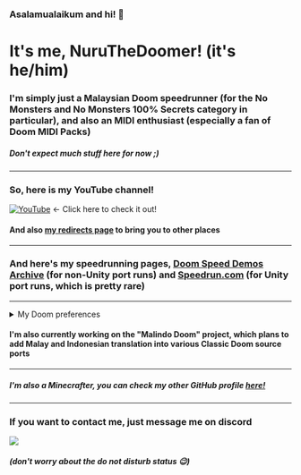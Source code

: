 ### Asalamualaikum and hi! 👋

# It's me, NuruTheDoomer! (it's he/him)

### I'm simply just a Malaysian Doom speedrunner (for the No Monsters and No Monsters 100% Secrets category in particular), and also an MIDI enthusiast (especially a fan of Doom MIDI Packs)
##### Don't expect much stuff here for now ;)</p></p>

---
### So, here is my YouTube channel!</p>
[![YouTube](https://img.shields.io/youtube/channel/subscribers/UCfQXYYopafPnNv7fXPntZoQ?style=for-the-badge&logo=youtube&logoColor=red&labelColor=darkgreen&color=yellow)](https://youtube.com/@NuruTheDoomer) <- Click here to check it out! </p>
#### And also [my redirects page](https://sites.google.com/view/np-redirect-site/nuruthedoomer) to bring you to other places

---
### And here's my speedrunning pages, [Doom Speed Demos Archive](https://dsdarchive.com/players/nuruthedoomer) (for non-Unity port runs) and [Speedrun.com](https://www.speedrun.com/users/NuruTheDoomer) (for Unity port runs, which is pretty rare)

---
<details>
<summary>My Doom preferences</summary>
<br />

| Categories | Main | Secondary |
| --- | --- | --- |
| Source Port | [DSDA-Doom](https://github.com/kraflab/dsda-doom), [Unity Port](https://doomwiki.org/wiki/Doom_Classic_Unity_port) | [GZDoom](https://zdoom.org/downloads), [Russian Doom](https://github.com/Russian-Doom/russian-doom), [Crispy Doom](https://github.com/fabiangreffrath/crispy-doom), [Woof](https://github.com/fabiangreffrath/woof) |
| Soundfont | [RLNDGM.sf2](https://musical-artifacts.com/artifacts/724), [SGM_v2.01.sf2](https://archive.org/details/SGM-V2.01) | Gravis Ultrasound, OPL Synth, [Arachno Soundfont](https://www.arachnosoft.com/main/download.php?id=soundfont-sf2) |
| Speedrun Categories | [DSDA] No Monsters (& 100% Secrets)<br />[Unity Port] Any% | Any other categories |
|  |  |  |
|  |  |  |

</details>

#### I'm also currently working on the "Malindo Doom" project, which plans to add Malay and Indonesian translation into various Classic Doom source ports

---
##### I'm also a Minecrafter, you can check my other GitHub profile [here!](https://github.com/NuruddinPlays)
---

### If you want to contact me, just message me on discord 
![](https://dcbadge.vercel.app/api/shield/909125184211025960)
##### (don't worry about the do not disturb status 😉)

<!--
**NuruTheDoomer/NuruTheDoomer** is a ✨ _special_ ✨ repository because its `README.md` (this file) appears on your GitHub profile.

Here are some ideas to get you started:

- 🔭 I’m currently working on ...
- 🌱 I’m currently learning ...
- 👯 I’m looking to collaborate on ...
- 🤔 I’m looking for help with ...
- 💬 Ask me about ...
- 📫 How to reach me: ...
- 😄 Pronouns: ...
- ⚡ Fun fact: ...
-->

